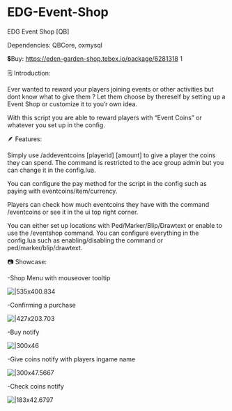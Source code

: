 # EDG-Event-Shop

EDG Event Shop [QB]

Dependencies: QBCore, oxmysql

:heavy_dollar_sign:Buy: https://eden-garden-shop.tebex.io/package/6281318 1

:spiral_notepad: Introduction:

Ever wanted to reward your players joining events or other activities but dont know what to give them ?
Let them choose by thereself by setting up a Event Shop or customize it to you’r own idea.

With this script you are able to reward players with “Event Coins” or whatever you set up in the config.

:feather: Features:

Simply use /addeventcoins [playerid] [amount]
to give a player the coins they can spend.
The command is restricted to the ace group admin but you can change it in the config.lua.

You can configure the pay method for the script in the config such as paying with eventcoins/item/currency.

Players can check how much eventcoins they have with the command /eventcoins or see it in the ui top right corner.

You can either set up locations with Ped/Marker/Blip/Drawtext or enable to use the /eventshop command.
You can configure everything in the config.lua such as enabling/disabling the command or ped/marker/blip/drawtext.

:camera: Showcase:

-Shop Menu with mouseover tooltip

![|535x400.834](https://dunb17ur4ymx4.cloudfront.net/wysiwyg/1250077/c80f16bbf6914dd3aa32031fcf889f6ed47966a1.png)

-Confirming a purchase

![|427x203.703](https://dunb17ur4ymx4.cloudfront.net/wysiwyg/1250077/05ef7518b283e07085d9322afa490090dcc5af55.png)

-Buy notify

![|300x46](https://dunb17ur4ymx4.cloudfront.net/wysiwyg/1250077/39ffa0ded02fdc3904cc8535c178572d76d62242.png)

-Give coins notify with players ingame name

![|300x47.5667](https://dunb17ur4ymx4.cloudfront.net/wysiwyg/1250077/9561ad91765b926f74d597e0d119a4a2abdf9c58.png)

-Check coins notify

![|183x42.6797](https://dunb17ur4ymx4.cloudfront.net/wysiwyg/1250077/2e27cd948ea1a0ccc5d039ce27784be9db2b80ed.png)

